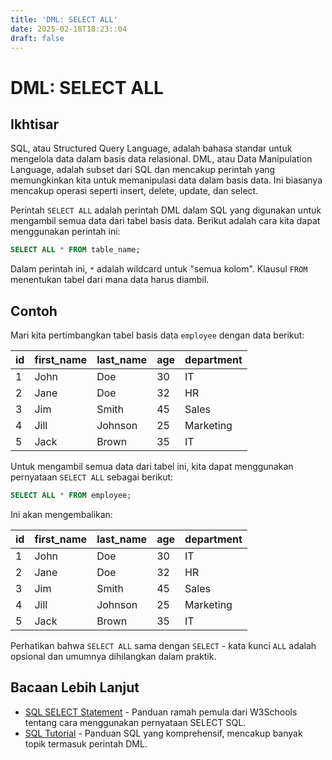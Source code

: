 ```yaml
---
title: 'DML: SELECT ALL'
date: 2025-02-18T18:23::04
draft: false
---
```


# DML: SELECT ALL

## Ikhtisar

SQL, atau Structured Query Language, adalah bahasa standar untuk mengelola data dalam basis data relasional. DML, atau Data Manipulation Language, adalah subset dari SQL dan mencakup perintah yang memungkinkan kita untuk memanipulasi data dalam basis data. Ini biasanya mencakup operasi seperti insert, delete, update, dan select.

Perintah `SELECT ALL` adalah perintah DML dalam SQL yang digunakan untuk mengambil semua data dari tabel basis data. Berikut adalah cara kita dapat menggunakan perintah ini:

```sql
SELECT ALL * FROM table_name;
```

Dalam perintah ini, `*` adalah wildcard untuk "semua kolom". Klausul `FROM` menentukan tabel dari mana data harus diambil.

## Contoh

Mari kita pertimbangkan tabel basis data `employee` dengan data berikut:

| id  | first_name | last_name | age | department |
| --- | ---------- | --------- | --- | ---------- |
| 1   | John       | Doe       | 30  | IT         |
| 2   | Jane       | Doe       | 32  | HR         |
| 3   | Jim        | Smith     | 45  | Sales      |
| 4   | Jill       | Johnson   | 25  | Marketing  |
| 5   | Jack       | Brown     | 35  | IT         |

Untuk mengambil semua data dari tabel ini, kita dapat menggunakan pernyataan `SELECT ALL` sebagai berikut:

```sql
SELECT ALL * FROM employee;
```

Ini akan mengembalikan:

| id  | first_name | last_name | age | department |
| --- | ---------- | --------- | --- | ---------- |
| 1   | John       | Doe       | 30  | IT         |
| 2   | Jane       | Doe       | 32  | HR         |
| 3   | Jim        | Smith     | 45  | Sales      |
| 4   | Jill       | Johnson   | 25  | Marketing  |
| 5   | Jack       | Brown     | 35  | IT         |

Perhatikan bahwa `SELECT ALL` sama dengan `SELECT` - kata kunci `ALL` adalah opsional dan umumnya dihilangkan dalam praktik.

## Bacaan Lebih Lanjut

- [SQL SELECT Statement](https://www.w3schools.com/sql/sql_select.asp) - Panduan ramah pemula dari W3Schools tentang cara menggunakan pernyataan SELECT SQL.
- [SQL Tutorial](https://www.postgresqltutorial.com/) - Panduan SQL yang komprehensif, mencakup banyak topik termasuk perintah DML.
